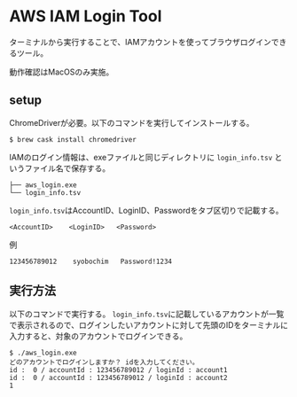 # AWS IAM Login Tool

ターミナルから実行することで、IAMアカウントを使ってブラウザログインできるツール。

動作確認はMacOSのみ実施。

## setup
ChromeDriverが必要。以下のコマンドを実行してインストールする。

```
$ brew cask install chromedriver
```

IAMのログイン情報は、exeファイルと同じディレクトリに `login_info.tsv` というファイル名で保存する。


```
├── aws_login.exe
└── login_info.tsv
```

`login_info.tsv`はAccountID、LoginID、Passwordをタブ区切りで記載する。

```
<AccountID>    <LoginID>   <Password>
```

例
```
123456789012	syobochim	Password!1234
```

## 実行方法
以下のコマンドで実行する。
`login_info.tsv`に記載しているアカウントが一覧で表示されるので、ログインしたいアカウントに対して先頭のIDをターミナルに入力すると、対象のアカウントでログインできる。

```
$ ./aws_login.exe
どのアカウントでログインしますか？ idを入力してください。
id :  0 / accountId : 123456789012 / loginId : account1
id :  0 / accountId : 123456789012 / loginId : account2
1
```


